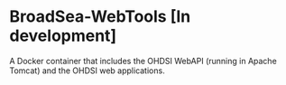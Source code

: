 # BroadSea-WebTools [In development]
A Docker container that includes the OHDSI WebAPI (running in Apache Tomcat) and the OHDSI web applications.
